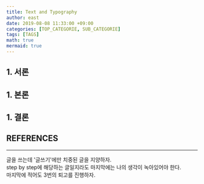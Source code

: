```yaml
---
title: Text and Typography
author: east
date: 2019-08-08 11:33:00 +09:00
categories: [TOP_CATEGORIE, SUB_CATEGORIE]
tags: [TAGS]
math: true
mermaid: true
---
```

<!-- ---
layout:     Template
title:      Template
subtitle:   subtitle
date:       2000-01-01
author:     eastk1te
header-img: img/home-bg-brick.jpg
catalog: false
published: false
tags:
    - tag1
--- -->

<!-- 양식에 맞춰서 -->
## 1. 서론
## 1. 본론
## 1. 결론

## REFERENCES

---

글을 쓰는데 '글쓰기'에만 치중된 글을 지양하자.  
step by step에 해당하는 글일지라도 마지막에는 나의 생각이 녹아있어야 한다.  
마지막에 적어도 3번의 퇴고를 진행하자.


<!-- 
포트폴리오
자신의 실력을 보여줄 수 있는 작품이나 관련 내용 등을 집약한 자료수집철 또는 작품집. 포트폴리오는 서류가방, 자료수집철, 자료 묶음 등을 뜻한다. 자신의 이력이나 경력 또는 실력 등을 알아볼 수 있도록 자신이 과거에 만든 작품이나 관련 내용 등을 모아 놓은 자료철 또는 자료 묶음, 작품집으로, 실기와 관련된 경력증명서

- ### 2. 개인적인 포트폴리오.
  
  프로젝트를 시작하게 된 동기나 왜 그 프로젝트에 시간을 투자하기로 경정했는지. 진행과정과 결과. 또한 프로젝트를 통해 배운점과 해결하고자 하는 문제가 가진 가치가 무엇이며 그것을 위해 어떤식으로 노력했는가 라는 질문에서 가정 얻고 싶은 대답을 얻었다고 한다. 난 사람들이 숙제나 과제를 넘어 데이터에 대한 관심을 보여주는 것을 좋아한다. 개인적 프로젝트를 통해서 데이터셋에 대한 자신만의 열정이나 흥미로운 결과를 보여주는 것.. 그 것에 대해서 깔끔하게 문서화한 것.. 그런 작업들을 통해서 난 자주 감탄을하고 한다.

  취업을 함에 있어서도 중요한 것이기도 하고, 자신을 어필 할 수 있는 가장 큰 것이 포트폴리오이다.
  
  개발자가 부족하다고는 하나 회사에서 원하는 개발자는 경험이 있는 개발자를 원하는 거지 경험도 없는 개발자를 원하는 것이 아니다.
  그런데 흔히 말하는 경력직 신입이라는 모순되는 말이 쉬운 일인가? 그렇지 않다. 포트폴리오는 이러한 부분을 최대한 대체할 수 있는 수단이기도 하고 회사에서 조차 최근에 한 프로젝트에 묻는다고 한다.
  
  그래서 어떤 식으로 블로그 글을 포트폴리오로 그려낼 것인가?
   
  
  ![portfolio](https://user-images.githubusercontent.com/77319450/188658151-2d01db09-8643-4844-a0f9-d03226550502.png)  
  [출처 : How to build a data science portfolio](https://towardsdatascience.com/how-to-build-a-data-science-portfolio-5f566517c79c)
  

Kaggle 등수는 실력에 대한 보증수표인가? - https://blog.pabii.co.kr/kaggle-ranking-real-ability/  데이터 사이언티스트를 위한 포트폴리오 만드는 법 : https://databuzz-team.github.io/2018/12/23/how-to-build-a-data-science-portfolio/  
Advice Portfolio(Jason Goodman)  : https://medium.com/@jasonkgoodman/advice-on-building-data-portfolio-projects-c5f96d8a0627  
-->
